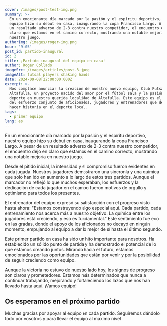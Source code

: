 ```yaml
---
cover: /images/post-test-img.png
summary: >-
  En un emocionante día marcado por la pasión y el espíritu deportivo, nuestro
  equipo hizo su debut en casa, inaugurando la copa Francisco Largo. A pesar de
  un resultado adverso de 2-3 contra nuestro competidor, el encuentro dejó en
  claro que estamos en el camino correcto, mostrando una notable mejoría en
  nuestro juego.
authorImg: /images/roger-img.png
hour: '9:05'
post_id: partido-inaugural
id: 2
title: ¡Partido inaugural del equipo en casa!
author: Roger Collado
imageSrc: /images/articles/post-3.jpeg
imageAlt: futsal players shaking hands
date: 2024-09-08T22:00:00.000Z
excerpt: >-
  Nos complace anunciar la creación de nuestro nuevo equipo, Club Futsal
  Altafulla, un proyecto nacido del amor por el fútbol sala y la pasión por el
  deporte en nuestra querida localidad de Altafulla. Este equipo es el resultado
  del esfuerzo conjunto de aficionados, jugadores y entrenadores que desean
  hacer historia en el deporte local.
tags:
  - primer equipo
lang: es
---
```


En un emocionante día marcado por la pasión y el espíritu deportivo, nuestro equipo hizo su debut en casa, inaugurando la copa Francisco Largo. A pesar de un resultado adverso de 2-3 contra nuestro competidor, el encuentro dejó en claro que estamos en el camino correcto, mostrando una notable mejoría en nuestro juego.

Desde el pitido inicial, la intensidad y el compromiso fueron evidentes en cada jugada. Nuestros jugadores demostraron una sincronía y una química que solo han ido en aumento a lo largo de estos tres partidos. Aunque el marcador no reflejó lo que muchos esperaban, los esfuerzos y la dedicación de cada jugador en el campo fueron motivos de orgullo y optimismo para todos los presentes.

El entrenador del equipo expresó su satisfacción con el progreso visto hasta ahora: "Estamos construyendo algo especial aquí. Cada partido, cada entrenamiento nos acerca más a nuestro objetivo. La química entre los jugadores está creciendo, y eso es fundamental." Este sentimiento fue eco en las gradas, donde el apoyo de los aficionados no decayó en ningún momento, empujando al equipo a dar lo mejor de sí hasta el último segundo.

Este primer partido en casa ha sido un hito importante para nosotros. Ha establecido un sólido punto de partida y ha demostrado el potencial de lo que estamos creando juntos. Mirando hacia el futuro, estamos emocionados por las oportunidades que están por venir y por la posibilidad de seguir creciendo como equipo.

Aunque la victoria no estuvo de nuestro lado hoy, los signos de progreso son claros y prometedores. Estamos más determinados que nunca a continuar trabajando, mejorando y fortaleciendo los lazos que nos han llevado hasta aquí. ¡Vamos equipo!

## Os esperamos en el próximo partido

Muchas gracias por apoyar al equipo en cada partido. Seguiremos dándolo todo por vosotros y para llevar el equipo al máximo nivel
